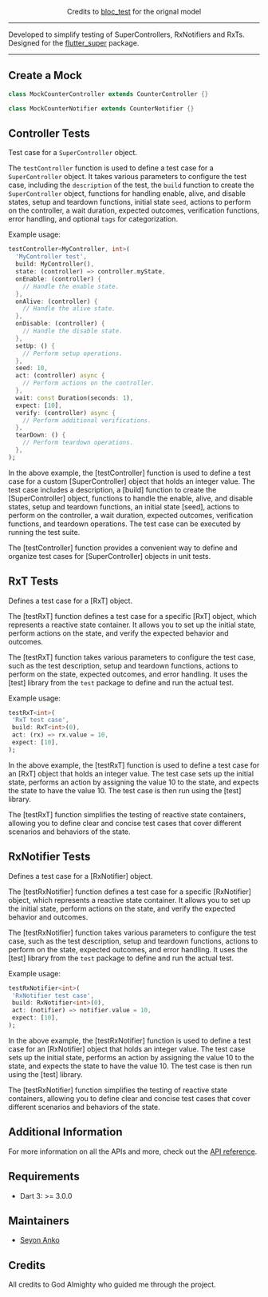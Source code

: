 <p align="center">
  Credits to <a href="https://pub.dev/packages/bloc_test">bloc_test</a> for the orignal model
</p>

---

Developed to simplify testing of SuperControllers, RxNotifiers and RxTs. Designed for the [flutter_super](https://pub.dev/packages/flutter_super) package.

---

## Create a Mock 

```dart
class MockCounterController extends CounterController {}

class MockCounterNotifier extends CounterNotifier {}
```

## Controller Tests

Test case for a `SuperController` object.

The `testController` function is used to define a test case for a `SuperController` object. It takes various parameters to configure the test case, including the `description` of the test, the `build` function to create the `SuperController` object, functions for handling enable, alive, and disable states, setup and teardown functions, initial state `seed`, actions to perform on the controller, a wait duration, expected outcomes, verification functions, error handling, and optional `tags` for categorization.

Example usage:

```dart
testController<MyController, int>(
  'MyController test',
  build: MyController(),
  state: (controller) => controller.myState,
  onEnable: (controller) {
    // Handle the enable state.
  },
  onAlive: (controller) {
    // Handle the alive state.
  },
  onDisable: (controller) {
    // Handle the disable state.
  },
  setUp: () {
    // Perform setup operations.
  },
  seed: 10,
  act: (controller) async {
    // Perform actions on the controller.
  },
  wait: const Duration(seconds: 1),
  expect: [10],
  verify: (controller) async {
    // Perform additional verifications.
  },
  tearDown: () {
    // Perform teardown operations.
  },
);
```

In the above example, the [testController] function is used to define a test case for a custom [SuperController] object that holds an integer value. The test case includes a description, a [build] function to create the [SuperController] object, functions to handle the enable, alive, and disable states, setup and teardown functions, an initial state [seed], actions to perform on the controller, a wait duration, expected outcomes, verification functions, and teardown operations. The test case can be executed by running the test suite.

The [testController] function provides a convenient way to define and organize test cases for [SuperController] objects in unit tests.

## RxT Tests

Defines a test case for a [RxT] object.

The [testRxT] function defines a test case for a specific [RxT] object, which represents a reactive state container. It allows you to set up the initial state, perform actions on the state, and verify the expected behavior and outcomes.

The [testRxT] function takes various parameters to configure the test  case, such as the test description, setup and teardown functions, actions to perform on the state, expected outcomes, and error handling. It uses the [test] library from the `test` package to define and run the actual test.

Example usage:

```dart
testRxT<int>(
 'RxT test case',
 build: RxT<int>(0),
 act: (rx) => rx.value = 10,
 expect: [10],
);
```

In the above example, the [testRxT] function is used to define a test case for an [RxT] object that holds an integer value. The test case sets up the initial state, performs an action by assigning the value 10 to the state, and expects the state to have the value 10. The test case is then run using the [test] library.

The [testRxT] function simplifies the testing of reactive state containers, allowing you to define clear and concise test cases that cover different scenarios and behaviors of the state.

## RxNotifier Tests

Defines a test case for a [RxNotifier] object.

The [testRxNotifier] function defines a test case for a specific [RxNotifier] object, which represents a reactive state container. It allows you to set up the initial state, perform actions on the state, and verify the expected behavior and outcomes.

The [testRxNotifier] function takes various parameters to configure the test case, such as the test description, setup and teardown functions, actions to perform on the state, expected outcomes, and error handling. It uses the [test] library from the `test` package to define and run the actual test.

Example usage:

```dart
testRxNotifier<int>(
 'RxNotifier test case',
 build: RxNotifier<int>(0),
 act: (notifier) => notifier.value = 10,
 expect: [10],
);
```

In the above example, the [testRxNotifier] function is used to define a test case for an [RxNotifier] object that holds an integer value. The test case sets up the initial state, performs an action by assigning the value 10 to the state, and expects the state to have the value 10. The test case is then run using the [test] library.

The [testRxNotifier] function simplifies the testing of reactive state containers, allowing you to define clear and concise test cases that cover different scenarios and behaviors of the state.

## Additional Information

For more information on all the APIs and more, check out the [API reference](https://pub.dev/documentation/super_test/latest).

## Requirements

- Dart 3: >= 3.0.0

## Maintainers

- [Seyon Anko](https://github.com/DrDejaVuNG)

## Credits

All credits to God Almighty who guided me through the project.
